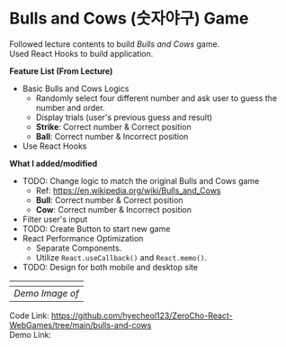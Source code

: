 # Bulls and Cows (숫자야구) Game

Followed lecture contents to build _Bulls and Cows_ game.  
Used React Hooks to build application.

**Feature List (From Lecture)**

- Basic Bulls and Cows Logics
  - Randomly select four different number and ask user to guess the number and order.
  - Display trials (user's previous guess and result)
  - **Strike**: Correct number & Correct position
  - **Ball**: Correct number & Incorrect position
- Use React Hooks

**What I added/modified**

- TODO: Change logic to match the original Bulls and Cows game
  - Ref: https://en.wikipedia.org/wiki/Bulls_and_Cows
  - **Bull**: Correct number & Correct position
  - **Cow**: Correct number & Incorrect position
- Filter user's input
- TODO: Create Button to start new game
- React Performance Optimization
  - Separate Components.
  - Utilize `React.useCallback()` and `React.memo()`.
- TODO: Design for both mobile and desktop site

|      ![]()      |
| :-------------: |
| _Demo Image of_ |

Code Link: https://github.com/hyecheol123/ZeroCho-React-WebGames/tree/main/bulls-and-cows  
Demo Link:
